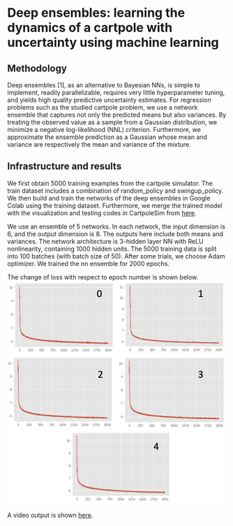 # Deep ensembles: learning the dynamics of a cartpole with uncertainty using machine learning

## Methodology

Deep ensembles [1], as an alternative to Bayesian NNs, is simple to implement, readily parallelizable, requires very little hyperparameter tuning, and yields high quality predictive uncertainty estimates. For regression problems such as the studied cartpole problem, we use a network ensemble that captures not only the predicted means but also variances. By treating the observed value as a sample from a Gaussian distribution, we minimize a negative log-likelihood (NNL) criterion. Furthermore, we approximate the ensemble prediction as a Gaussian whose mean and variance are respectively the mean and variance of the mixture.

## Infrastructure and results

We first obtain 5000 training examples from the cartpole simulator. The train dataset includes a combination of random_policy and swingup_policy. We then build and train the networks of the deep ensembles in Google Colab using the training dataset. Furthermore, we merge the trained model with the visualization and testing codes in CartpoleSim from [here](https://github.com/DanWang1230/AI_based_mobile_robotics/tree/master/Homework%201).

We use an ensemble of 5 networks. In each network, the input dimension is 6, and the output dimension is 8. The outputs here include both means and variances. The network architecture is 3-hidden layer NN with ReLU nonlinearity, containing 1000 hidden units. The 5000 training data is split into 100 batches (with batch size of 50). After some trials, we choose Adam optimizer. We trained the nn ensemble for 2000 epochs.

The change of loss with respect to epoch number is shown below.
![](Figures/Presentation1.png)

A video output is shown [here](Figures/deep_ensembles.mp4).